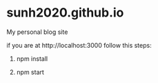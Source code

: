 # sunh2020.github.io

My personal blog site

if you are at http://localhost:3000 follow this steps:

1) npm install

2) npm start
